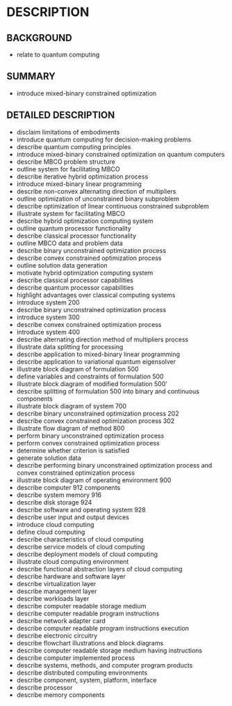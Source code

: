# DESCRIPTION

## BACKGROUND

- relate to quantum computing

## SUMMARY

- introduce mixed-binary constrained optimization

## DETAILED DESCRIPTION

- disclaim limitations of embodiments
- introduce quantum computing for decision-making problems
- describe quantum computing principles
- introduce mixed-binary constrained optimization on quantum computers
- describe MBCO problem structure
- outline system for facilitating MBCO
- describe iterative hybrid optimization process
- introduce mixed-binary linear programming
- describe non-convex alternating direction of multipliers
- outline optimization of unconstrained binary subproblem
- describe optimization of linear continuous constrained subproblem
- illustrate system for facilitating MBCO
- describe hybrid optimization computing system
- outline quantum processor functionality
- describe classical processor functionality
- outline MBCO data and problem data
- describe binary unconstrained optimization process
- describe convex constrained optimization process
- outline solution data generation
- motivate hybrid optimization computing system
- describe classical processor capabilities
- describe quantum processor capabilities
- highlight advantages over classical computing systems
- introduce system 200
- describe binary unconstrained optimization process
- introduce system 300
- describe convex constrained optimization process
- introduce system 400
- describe alternating direction method of multipliers process
- illustrate data splitting for processing
- describe application to mixed-binary linear programming
- describe application to variational quantum eigensolver
- illustrate block diagram of formulation 500
- define variables and constraints of formulation 500
- illustrate block diagram of modified formulation 500'
- describe splitting of formulation 500 into binary and continuous components
- illustrate block diagram of system 700
- describe binary unconstrained optimization process 202
- describe convex constrained optimization process 302
- illustrate flow diagram of method 800
- perform binary unconstrained optimization process
- perform convex constrained optimization process
- determine whether criterion is satisfied
- generate solution data
- describe performing binary unconstrained optimization process and convex constrained optimization process
- illustrate block diagram of operating environment 900
- describe computer 912 components
- describe system memory 916
- describe disk storage 924
- describe software and operating system 928
- describe user input and output devices
- introduce cloud computing
- define cloud computing
- describe characteristics of cloud computing
- describe service models of cloud computing
- describe deployment models of cloud computing
- illustrate cloud computing environment
- describe functional abstraction layers of cloud computing
- describe hardware and software layer
- describe virtualization layer
- describe management layer
- describe workloads layer
- describe computer readable storage medium
- describe computer readable program instructions
- describe network adapter card
- describe computer readable program instructions execution
- describe electronic circuitry
- describe flowchart illustrations and block diagrams
- describe computer readable storage medium having instructions
- describe computer implemented process
- describe systems, methods, and computer program products
- describe distributed computing environments
- describe component, system, platform, interface
- describe processor
- describe memory components

